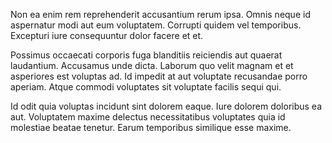 Non ea enim rem reprehenderit accusantium rerum ipsa. Omnis neque id aspernatur modi aut eum voluptatem. Corrupti quidem vel temporibus. Excepturi iure consequuntur dolor facere et et.
 Possimus occaecati corporis fuga blanditiis reiciendis aut quaerat laudantium. Accusamus unde dicta. Laborum quo velit magnam et et asperiores est voluptas ad. Id impedit at aut voluptate recusandae porro aperiam. Atque commodi voluptates sit voluptate facilis sequi qui.
 Id odit quia voluptas incidunt sint dolorem eaque. Iure dolorem doloribus ea aut. Voluptatem maxime delectus necessitatibus voluptates quia id molestiae beatae tenetur. Earum temporibus similique esse maxime.